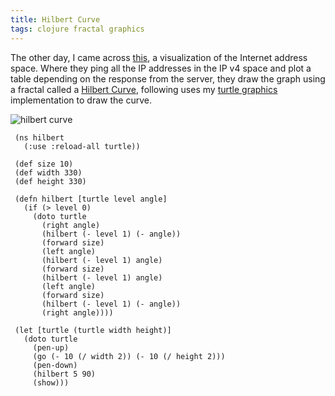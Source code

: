```yaml
---
title: Hilbert Curve
tags: clojure fractal graphics
---
```


The other day, I came across
[this](http://www.isi.edu/ant/address/index.html), a visualization of
the Internet address space. Where they ping all the IP addresses in the
IP v4 space and plot a table depending on the response from the server,
they draw the graph using a fractal called a [Hilbert
Curve](http://en.wikipedia.org/wiki/Hilbert_curve), following uses my
[turtle
graphics](/2010/01/09/a-simple-turtle-graphics-implementation-in-clojure/)
implementation to draw the curve.

![hilbert curve](/images/post/hilbert.png)

     (ns hilbert
       (:use :reload-all turtle))

     (def size 10)
     (def width 330)
     (def height 330)

     (defn hilbert [turtle level angle]
       (if (> level 0)
         (doto turtle 
           (right angle)
           (hilbert (- level 1) (- angle))
           (forward size)
           (left angle)
           (hilbert (- level 1) angle)
           (forward size)
           (hilbert (- level 1) angle)
           (left angle)
           (forward size)
           (hilbert (- level 1) (- angle))
           (right angle))))

     (let [turtle (turtle width height)]
       (doto turtle
         (pen-up)
         (go (- 10 (/ width 2)) (- 10 (/ height 2)))
         (pen-down)
         (hilbert 5 90)
         (show)))


